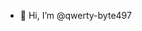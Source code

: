 - 👋 Hi, I’m @qwerty-byte497

<!---
qwerty-byte497/qwerty-byte497 is a ✨ special ✨ repository because its `README.md` (this file) appears on your GitHub profile.
You can click the Preview link to take a look at your changes.
--->
